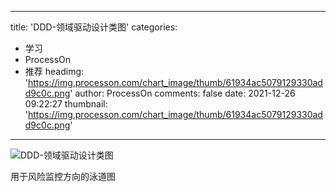 
---
title: 'DDD-领域驱动设计类图'
categories: 
 - 学习
 - ProcessOn
 - 推荐
headimg: 'https://img.processon.com/chart_image/thumb/61934ac5079129330add9c0c.png'
author: ProcessOn
comments: false
date: 2021-12-26 09:22:27
thumbnail: 'https://img.processon.com/chart_image/thumb/61934ac5079129330add9c0c.png'
---

<div>   
<img class="thumb" alt="DDD-领域驱动设计类图" src="https://img.processon.com/chart_image/thumb/61934ac5079129330add9c0c.png" referrerpolicy="no-referrer">
<p>用于风险监控方向的泳道图</p>  
</div>
            